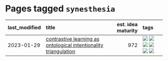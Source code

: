 # Pages tagged `synesthesia`

|last_modified|title|est. idea maturity|tags
|:---|:---|---:|:---|
|2023-01-29|[contrastive learning as ontological intentionality triangulation](../contrastive_learning_as_ontological_intentionality_triangulation.md)|972|[![](https://img.shields.io/badge/tag-meta-cc5ed7)](../tags/meta.md) [![](https://img.shields.io/badge/tag-philosophy-76bb24)](../tags/philosophy.md) [![](https://img.shields.io/badge/tag-semiotics-dd597e)](../tags/semiotics.md) [![](https://img.shields.io/badge/tag-synesthesia-e8ae48)](../tags/synesthesia.md) [![](https://img.shields.io/badge/tag-theory-b5ec2c)](../tags/theory.md) [![](https://img.shields.io/badge/tag-wip-a68128)](../tags/wip.md)|